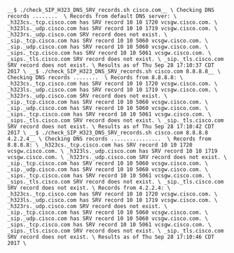 ``
__$ ./check_SIP_H323_DNS_SRV_records.sh cisco.com__ \
Checking DNS records ........  \
Records from default DNS server: \
   _h323cs._tcp.cisco.com has SRV record 10 10 1720 vcsgw.cisco.com. \
   _h323ls._udp.cisco.com has SRV record 10 10 1719 vcsgw.cisco.com. \
   _h323rs._udp.cisco.com SRV record does not exist. \
   _sip._tcp.cisco.com has SRV record 10 10 5060 vcsgw.cisco.com. \
   _sip._udp.cisco.com has SRV record 10 10 5060 vcsgw.cisco.com. \
   _sips._tcp.cisco.com has SRV record 10 10 5061 vcsgw.cisco.com. \
   _sips._tls.cisco.com SRV record does not exist. \
   _sip._tls.cisco.com SRV record does not exist. \
Results as of Thu Sep 28 17:10:37 CDT 2017 \
__$ ./check_SIP_H323_DNS_SRV_records.sh cisco.com 8.8.8.8__ \
Checking DNS records ........  \
Records from 8.8.8.8: \
   _h323cs._tcp.cisco.com has SRV record 10 10 1720 vcsgw.cisco.com. \
   _h323ls._udp.cisco.com has SRV record 10 10 1719 vcsgw.cisco.com. \
   _h323rs._udp.cisco.com SRV record does not exist. \
   _sip._tcp.cisco.com has SRV record 10 10 5060 vcsgw.cisco.com. \
   _sip._udp.cisco.com has SRV record 10 10 5060 vcsgw.cisco.com. \
   _sips._tcp.cisco.com has SRV record 10 10 5061 vcsgw.cisco.com. \
   _sips._tls.cisco.com SRV record does not exist. \
   _sip._tls.cisco.com SRV record does not exist. \
Results as of Thu Sep 28 17:10:42 CDT 2017 \
__$ ./check_SIP_H323_DNS_SRV_records.sh cisco.com 8.8.8.8 4.2.2.4__ \
Checking DNS records ................  \
Records from 8.8.8.8: \
   _h323cs._tcp.cisco.com has SRV record 10 10 1720 vcsgw.cisco.com. \
   _h323ls._udp.cisco.com has SRV record 10 10 1719 vcsgw.cisco.com. \
   _h323rs._udp.cisco.com SRV record does not exist. \
   _sip._tcp.cisco.com has SRV record 10 10 5060 vcsgw.cisco.com. \
   _sip._udp.cisco.com has SRV record 10 10 5060 vcsgw.cisco.com. \
   _sips._tcp.cisco.com has SRV record 10 10 5061 vcsgw.cisco.com. \
   _sips._tls.cisco.com SRV record does not exist. \
   _sip._tls.cisco.com SRV record does not exist. \
Records from 4.2.2.4: \
   _h323cs._tcp.cisco.com has SRV record 10 10 1720 vcsgw.cisco.com. \
   _h323ls._udp.cisco.com has SRV record 10 10 1719 vcsgw.cisco.com. \
   _h323rs._udp.cisco.com SRV record does not exist. \
   _sip._tcp.cisco.com has SRV record 10 10 5060 vcsgw.cisco.com. \
   _sip._udp.cisco.com has SRV record 10 10 5060 vcsgw.cisco.com. \
   _sips._tcp.cisco.com has SRV record 10 10 5061 vcsgw.cisco.com. \
   _sips._tls.cisco.com SRV record does not exist. \
   _sip._tls.cisco.com SRV record does not exist. \
Results as of Thu Sep 28 17:10:46 CDT 2017 \
``
